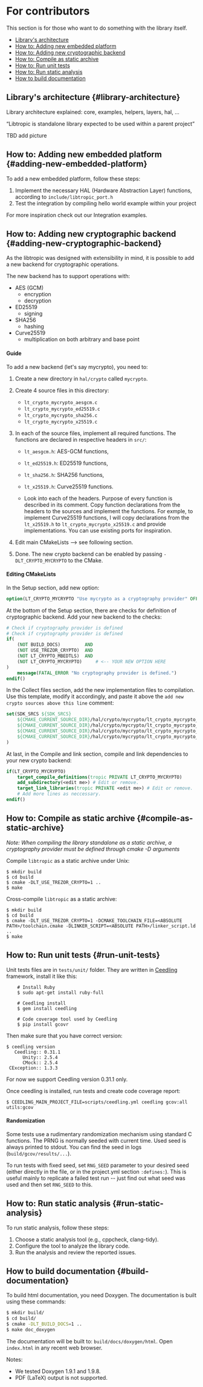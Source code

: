 # For contributors

This section is for those who want to do something with the library itself.

- [Library's architecture](#library-architecture)
- [How to: Adding new embedded platform](#adding-new-embedded-platform)
- [How to: Adding new cryptographic backend](#adding-new-cryptographic-backend)
- [How to: Compile as static archive](#compile-as-static-archive)
- [How to: Run unit tests](#run-unit-tests)
- [How to: Run static analysis](#run-static-analysis)
- [How to build documentation](#build-documentation)

## Library's architecture {#library-architecture}

Library architecture explained: core, examples, helpers, layers, hal, …

“Libtropic is standalone library expected to be used within a parent project”

TBD add picture

## How to: Adding new embedded platform {#adding-new-embedded-platform}

To add a new embedded platform, follow these steps:
1. Implement the necessary HAL (Hardware Abstraction Layer) functions, according to `include/libtropic_port.h`
2. Test the integration by compiling hello world example within your project

For more inspiration check out our Integration examples.

## How to: Adding new cryptographic backend {#adding-new-cryptographic-backend}

As the libtropic was designed with extensibility in mind, it is possible to add a new backend
for cryptographic operations.

The new backend has to support operations with:
- AES (GCM)
    - encryption
    - decryption
- ED25519
    - signing
- SHA256
    - hashing
- Curve25519
    - multiplication on both arbitrary and base point

#### Guide

To add a new backend (let's say mycrypto), you need to:
1. Create a new directory in `hal/crypto` called `mycrypto`.
2. Create 4 source files in this directory:
    - `lt_crypto_mycrypto_aesgcm.c`
    - `lt_crypto_mycrypto_ed25519.c`
    - `lt_crypto_mycrypto_sha256.c`
    - `lt_crypto_mycrypto_x25519.c`
3. In each of the source files, implement all required functions. The functions are declared in respective headers in `src/`:
    - `lt_aesgcm.h`: AES-GCM functions,
    - `lt_ed25519.h`: ED25519 functions,
    - `lt_sha256.h`: SHA256 functions,
    - `lt_x25519.h`: Curve25519 functions.

    - Look into each of the headers. Purpose of every function is described in its comment. Copy function declarations
    from the headers to the sources and implement the functions. For exmple, to implement Curve25519 functions,
    I will copy declarations from the `lt_x25519.h` to `lt_crypto_mycrypto_x25519.c` and provide implementations.
    You can use existing ports for inspiration.

4. Edit main CMakeLists --> see following section.
5. Done. The new crypto backend can be enabled by passing `-DLT_CRYPTO_MYCRYPTO` to the CMake.

#### Editing CMakeLists

In the Setup section, add new option:
```cmake
option(LT_CRYPTO_MYCRYPTO "Use mycrypto as a cryptography provider" OFF)
```

At the bottom of the Setup section, there are checks for definition of cryptographic backend. Add your new backend to the checks:

```cmake
# Check if cryptography provider is defined
# Check if cryptography provider is defined
if(
    (NOT BUILD_DOCS)         AND
    (NOT USE_TREZOR_CRYPTO)  AND
    (NOT LT_CRYPTO_MBEDTLS)  AND
    (NOT LT_CRYPTO_MYCRYPTO)     # <-- YOUR NEW OPTION HERE
)
    message(FATAL_ERROR "No cryptography provider is defined.")
endif()
```

In the Collect files section, add the new implementation files to compilation. Use this template,
modify it accordingly, and paste it above the `add new crypto sources above this line` comment:

```cmake
set(SDK_SRCS ${SDK_SRCS}
    ${CMAKE_CURRENT_SOURCE_DIR}/hal/crypto/mycrypto/lt_crypto_mycrypto_aesgcm.c
    ${CMAKE_CURRENT_SOURCE_DIR}/hal/crypto/mycrypto/lt_crypto_mycrypto_ed25519.c
    ${CMAKE_CURRENT_SOURCE_DIR}/hal/crypto/mycrypto/lt_crypto_mycrypto_sha256.c
    ${CMAKE_CURRENT_SOURCE_DIR}/hal/crypto/mycrypto/lt_crypto_mycrypto_x25519.c
)
```

At last, in the Compile and link section, compile and link dependencies to your new crypto backend:

```cmake
if(LT_CRYPTO_MYCRYPTO)
    target_compile_definitions(tropic PRIVATE LT_CRYPTO_MYCRYPTO)
    add_subdirectory(<edit me>) # Edit or remove.
    target_link_libraries(tropic PRIVATE <edit me>) # Edit or remove.
    # Add more lines as neccessary.
endif()
```

## How to: Compile as static archive {#compile-as-static-archive}

*Note: When compiling the library standalone as a static archive, a cryptography provider must be defined through cmake -D arguments*

Compile `libtropic` as a static archive under Unix:

```
$ mkdir build
$ cd build
$ cmake -DLT_USE_TREZOR_CRYPTO=1 ..
$ make
```

Cross-compile `libtropic` as a static archive:

```
$ mkdir build
$ cd build
$ cmake -DLT_USE_TREZOR_CRYPTO=1 -DCMAKE_TOOLCHAIN_FILE=<ABSOLUTE PATH>/toolchain.cmake -DLINKER_SCRIPT=<ABSOLUTE PATH>/linker_script.ld ..
$ make
```
## How to: Run unit tests {#run-unit-tests}

Unit tests files are in `tests/unit/` folder. They are written in [Ceedling](https://www.throwtheswitch.com) framework, install it like this:

```
    # Install Ruby
    $ sudo apt-get install ruby-full

    # Ceedling install
    $ gem install ceedling

    # Code coverage tool used by Ceedling
    $ pip install gcovr
```

Then make sure that you have correct version:
```
$ ceedling version
   Ceedling:: 0.31.1
      Unity:: 2.5.4
      CMock:: 2.5.4
 CException:: 1.3.3

```
For now we support Ceedling version 0.31.1 only.

Once ceedling is installed, run tests and create code coverage report:

```
$ CEEDLING_MAIN_PROJECT_FILE=scripts/ceedling.yml ceedling gcov:all utils:gcov
```

#### Randomization
Some tests use a rudimentary randomization mechanism using standard C functions. The PRNG is normally
seeded with current time. Used seed is always printed to stdout. You can find the seed in logs
(`build/gcov/results/...`).

To run tests with fixed seed, set `RNG_SEED` parameter to your
desired seed (either directly in the file, or in the project.yml section `:defines:`). This is
useful mainly to replicate a failed test run -- just find out what seed was used and then
set `RNG_SEED` to this.

## How to: Run static analysis {#run-static-analysis}

To run static analysis, follow these steps:
1. Choose a static analysis tool (e.g., cppcheck, clang-tidy).
2. Configure the tool to analyze the library code.
3. Run the analysis and review the reported issues.

## How to build documentation {#build-documentation}

To build html documentation, you need Doxygen. The documentation is built using these commands:
```sh
$ mkdir build/
$ cd build/
$ cmake -DLT_BUILD_DOCS=1 ..
$ make doc_doxygen
```

The documentation will be built to: `build/docs/doxygen/html`. Open `index.html` in any recent web browser.

Notes:
- We tested Doxygen 1.9.1 and 1.9.8.
- PDF (LaTeX) output is not supported.